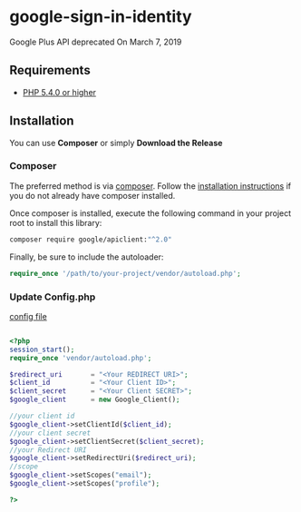 # google-sign-in-identity
Google Plus API deprecated On March 7, 2019

## Requirements ##
* [PHP 5.4.0 or higher](http://www.php.net/)

## Installation ##

You can use **Composer** or simply **Download the Release**

### Composer

The preferred method is via [composer](https://getcomposer.org). Follow the
[installation instructions](https://getcomposer.org/doc/00-intro.md) if you do not already have
composer installed.

Once composer is installed, execute the following command in your project root to install this library:

```sh
composer require google/apiclient:"^2.0"
```

Finally, be sure to include the autoloader:

```php
require_once '/path/to/your-project/vendor/autoload.php';
```

### Update Config.php
[config file](https://github.com/sahabatservice/google-sign-in-identity/blob/master/config.php)
```php

<?php
session_start();
require_once 'vendor/autoload.php';

$redirect_uri       = "<Your REDIRECT URI>";
$client_id          = "<Your Client ID>";
$client_secret      = "<Your Client SECRET>";
$google_client      = new Google_Client();

//your client id
$google_client->setClientId($client_id);
//your client secret
$google_client->setClientSecret($client_secret);
//your Redirect URI
$google_client->setRedirectUri($redirect_uri);
//scope
$google_client->setScopes("email");
$google_client->setScopes("profile");

?>
```
